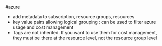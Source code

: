 #azure

- add metadata to subscription, resource groups, resources
- key value pairs allowing logical grouping : can be used to filter azure usage and cost management
- Tags are not inherited. If you want to use them for cost management, they must be there at the resource level, not the resource group level
